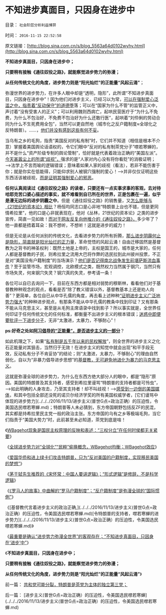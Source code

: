 # 不知进步真面目，只因身在进步中

目录： `社会阶层分析利益博羿` 

时间： `2016-11-15 22:52:58` 

原文链接：[http://blog.sina.com.cn/s/blog_5563a64d0102wyhy.html](http://blog.sina.com.cn/s/blog_5563a64d0102wyhy.html)

**不知进步真面目，只因身在进步中；**

**只要稍有接触《通往奴役之路》，就能察觉进步势力的弥漫；**

**从任何传统文化的角度，进步势力则是“阳光灿烂”的正能量“风起云涌”**；

弥漫世界的进步势力，在许多人眼中却是“透明，隐形”，此所谓“不知进步真面目，只因身在进步中”！因为他们对进步主义，已经习以为常，[可以在强制爱心泛滥之中，指责着“反动保守”的道德堕](https://darthvad123.wordpress.com/2016/11/04/%E7%BE%8E%E5%9B%BD%E6%9C%89%E6%B2%A1%E6%9C%89%E7%96%AF%E7%8B%82%E7%9A%84%E4%BA%BA%E8%BA%AB%E6%94%BB%E5%87%BB%EF%BC%9F/)落；可以在“国家为什么不管”的监管正义中，声讨着“没有受害人的正义”；可以利用魏则西病亡，起哄民营医疗于“为什么不免费，为什么不包治好，不免费不包治好为什么还敢行医”，起哄着“刘伶俐的劳动合同为什么不生死费用全包”，当然可以更自然地（城市化之反户籍制度≈全球化之反特朗普）。……，[他们并没有感到这些有何不妥](https://darthvad123.wordpress.com/2016/10/29/%E9%AD%8F%E5%88%99%E8%A5%BF%E4%BA%8B%E4%BB%B6%E6%98%AF%E6%B0%91%E7%B2%B9%E8%B5%B7%E5%93%84%E5%85%B1%E4%BA%A7%E4%B8%BB%E4%B9%89/)。

当乌有之乡的毛狗，指责“美国反对的私有制”时，它们并不知道（相信是根本不介意）掌握着美国舆论话语权的，令它们眼中“反对的私有制茶党分子”噤若寒蝉的，并不是什么“资产阶级专制的舆论管制”，恰好就是代表着政治正确的“美国左派”。[今天甚嚣尘上的所谓“歧视”，](../../../2013/11/25/歧视案的“受害人举证被采纳”非常困难.md)强求的是“人家对内心没有将你看贬”的消极证明；——>法学上不言而喻的逻辑错误；意味着如果人家的歧视（看法），若非不能伤害于你；就是你实在低能得，只能仰求别人被钢穴强制的爱心！——>并非仅仅证明这些东西活该被歧视，[而是证明其强制爱心的邪恶](../../../2016/10/25/“爱心社会，爱心时代，强制爱心”vs“自由，自由时代”.md)。

**任何认真阅读过《通往奴役之路》的读者，只要还有一点实事求事的客观，去对待哈耶克苦口婆心描述的事实，就不难看到自已所在的世界，正是包裹在一遍，似乎是漫无边际的进步阴霾之中**。但是《通往奴役之路》的销售量，又[怎么能够与《21世纪的资本论》相比](../../../2014/6/23/中国公知和西方左派的愚昧、反动、落后，及他们的作品.md)？杨恒均同志口是心非地“特朗普上台也不错，但是更同情希拉里”，他的口是心非就表现在，他对《丛林，21世纪的资本论》之类的进步宣传，简直一见如故！[而对于网友反复向他推介的《通往奴役之路》，](../../../2010/1/25/弗里德曼和哈耶克批判的是中国的右派.md)多少年了？他一直都是捂着耳朵：我不想听，不想听！这就是进步的威力！

但是无论是从任何派别的传统文化，去看进步势力的所有折腾，[那么进步阴霾何止是隐形，简直就是阳光灿烂的正力](../../../2016/11/13/进步主义必定弥漫任何社会：进步压迫性＝（钢穴／私权）；.md)量，革命觉悟的风起云涌！自由迁移固然是基督教为之背书的神圣权利：既然土地是上帝的，主权是国王的，城市是大家的，任何人都是基督教的子民，则希拉里之流用大巴将作弊的选民拉到此州彼州投票，不正是对“美国没有户籍制度”的当场演示？[他们是否记得南北战争发生前堪萨斯流血事件](../../../2016/7/14/南北战争前对西部土地的政治争夺，及其“堪萨斯流血事件”；.md)？至于监管市场，宏观调控，北欧模式之类，既然权力当然属于钢穴，当然只有市场失灵，何来钢穴失灵？钢穴真的失灵，参考请一条！

各位可以自已去询问一下，目前在东西方都是相对弱势的穆斯林，看看他们对于基督教种种观念的观点，看看是否“除了教义错误以外，基督教基本上还是劝人向善”？更简单，各位自已从中华孔儒的角度，再去看上述种种[“证明进步主义广泛地势力强大](../../../2016/11/13/进步主义必定弥漫任何社会：进步压迫性＝（钢穴／私权）；.md)”的种种进步观点，有那条不能从中华孔儒的教条中找到印证？又有那条不能从马克思主义，甚至是从毛狗主席语录中找到影子？所以事实就是，全世界任何印证于任何传统文化的任何标准，都衡量不出进步主义的根本错误；[迷惑中即便要批评一下进步分子](../../../2016/11/14/最重要是确认“进步势力弥漫全世界”的客观存在；.md)，无非“太激进，太暴力，不够耐心”！

**ps:好奇之处如[阿习倡导的“正能量”，是否进步主义的一部分](http://wp.me/p1tcNC-5S)**？

如此机理之下，如果“[私有制是五千年以来的民权解放](../../../2009/9/5/私有制是全人类老百姓奋斗五千年的革命成果.md)”，则全世界的进步主义之化石正能量对其狙击，当然归于无效！在进步主义的知觉中就会出现“和平手段无效，反动私有分子不肯妥协”的结论；则“太激进，太暴力，不够耐心”的理由自然弱化，自以为“非暴力倡导进步思想”的[基督教，无可避免地进化为暴力的马克思主义](../../../2016/9/6/再说基督教与马克思主义的关系与异同；.md)。

这就是弥漫全球的进步势力，为什么在东西方绝大部分人的眼中，都是“隐形”原因。美国的特朗普及其支持者，感受到希拉里谩骂“特朗普的支持者都是可怜虫”，——>如此明确的人身攻击，乃至其支持者！却不叫歧视！——>[感受到一边倒的美国媒体](http://darthvad.blog.sohu.com/323240761.html)，和其中包括全部还没死的诺贝尔经济学奖的所有美国权威学者，[它们谩骂中体现的进步势力](../../../2016/11/13/进步主义(普世G点=政治正确）的压迫性，令美国选民噤若寒蝉.md)；特朗普等人未必猜到，东方帝国朝野包括反ZF的民混，其实都是持希拉里民主党一般的政治主张。东方帝国的乌有之乡等极端毛狗，当它们指责于“美国大势力”时，此前甚至未必知道，茶党到底是啥！

《[WBagehot现象是国民主权原理的反映和表述：“三权分立”在任何时侯都无关紧要](../../../2016/11/8/“三权分立”在任何时侯都无关紧要.md)》

《[全球进步势力对“全球化”“民粹”偷换概念，WBagehot均衡；WBagehot效应](../../../2016/11/9/特朗普是被进步势力的人身攻击，“攻击成”美国总统.md)》

《[爱国华侨和进上绿卡们攻击特朗普，只为“反对美国的户籍制度，实现移民美国的梦想”](../../../2016/11/10/攻击“特朗普反对全球化”者，是否警惕过“世界大同”？！.md)》

《[茅于轼先生推荐的《宋怀常：中国人要讲逻辑》；“形式逻辑”是修辞，不是科学逻辑](../../../2016/11/11/茅于轼推荐的《中国人要讲逻辑》缺乏逻辑常识.md)》

《[《罗马人的故事》中曲解的“罗马户籍制度”；“反户籍制度”是弥漫全球的“国际惯例”](../../../2016/11/12/《罗马人的故事》中曲解的“罗马户籍制度”；.md)》

《[基督教代言着进步主义的政治正确,](../../../2016/11/13/进步主义(普世G点=政治正确）的压迫性，令美国选民噤若寒蝉.md)[令特朗普的支持者，噤若寒蝉的进步势力](../../../2016/11/13/进步主义(普世G点=政治正确）的压迫性，令美国选民噤若寒蝉.md)》

《[最重要是确认“进步势力弥漫全世界”的客观存在；“不知进步真面目，只因身在‘进步’中”](../../../2016/11/14/最重要是确认“进步势力弥漫全世界”的客观存在；.md)》

《**不知进步真面目，只因身在进步中；**

**只要稍有接触《通往奴役之路》，就能察觉进步势力的弥漫；**

**从任何传统文化的角度，进步势力则是“阳光灿烂”的正能量“风起云涌”**》

前一篇： [共和党可能分裂，特朗普是茶党为主体的独立第三党；](../../../2016/11/18/共和党可能分裂，特朗普是茶党为主体的独立第三党；.md)

后一篇： [进步主义(普世G点=政治正确）的压迫性，令美国选民噤若寒蝉](../../../2016/11/13/进步主义(普世G点=政治正确）的压迫性，令美国选民噤若寒蝉.md)

